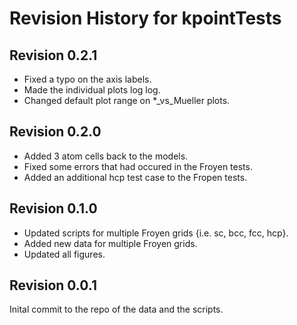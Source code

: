 # Revision History for kpointTests

## Revision 0.2.1

- Fixed a typo on the axis labels.
- Made the individual plots log log.
- Changed default plot range on *_vs_Mueller plots.

## Revision 0.2.0

- Added 3 atom cells back to the models.
- Fixed some errors that had occured in the Froyen tests.
- Added an additional hcp test case to the Fropen tests.

## Revision 0.1.0

- Updated scripts for multiple Froyen grids {i.e. sc, bcc, fcc, hcp}.
- Added new data for multiple Froyen grids.
- Updated all figures.

## Revision 0.0.1

Inital commit to the repo of the data and the scripts.